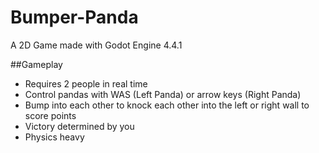 # Bumper-Panda

A 2D Game made with Godot Engine 4.4.1

##Gameplay

- Requires 2 people in real time
- Control pandas with WAS (Left Panda) or arrow keys (Right Panda)
- Bump into each other to knock each other into the left or right wall to score points
- Victory determined by you
- Physics heavy



